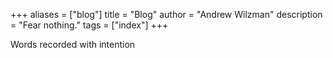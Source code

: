 +++
aliases = ["blog"]
title = "Blog"
author = "Andrew Wilzman"
description = "Fear nothing."
tags = ["index"]
+++

Words recorded with intention